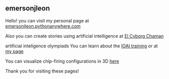 ## emersonjleon
Hello! you can visit my personal page at [emersonjleon.pythonanywhere.com](https://emersonjleon.pythonanywhere.com)



Also you can create stories using artificial intelligence at [El Cyborg Chaman](https://elcyborgchaman.pythonanywhere.com)

artificial inteligence olympiads 
You can learn about the [IOAI training](https://sites.google.com/view/ioai-colombia-training/inicio) or at [my page](olimpiadaIA/home.html)


[//]: # (Also you can visit my blog... soon)

You can visualize chip-firing configurations in 3D  [here](https://emersonjleon.pythonanywhere.com/chipfiring)

Thank you for visiting these pages!



